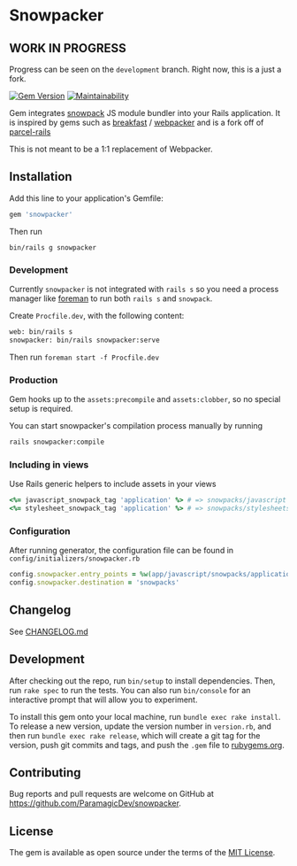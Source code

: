 # Snowpacker

## WORK IN PROGRESS

Progress can be seen on the `development` branch. Right now, this is a just a fork.

[![Gem Version](https://badge.fury.io/rb/snowpacker.svg)](https://badge.fury.io/rb/snowpacker)
[![Maintainability](https://api.codeclimate.com/v1/badges/4b0a3f36a6b1970a88e5/maintainability)](https://codeclimate.com/github/ParamagicDev/snowpacker/maintainability)

Gem integrates [snowpack](https://snowpack.dev/) JS module bundler into
your Rails application. It is inspired by gems such as
[breakfast](https://github.com/devlocker/breakfast) /
[webpacker](https://github.com/rails/webpacker) and is a fork off of
[parcel-rails](https://github.com/michaldarda/parcel-rails)

This is not meant to be a 1:1 replacement of Webpacker.

## Installation

Add this line to your application's Gemfile:

```ruby
gem 'snowpacker'
```

Then run

```
bin/rails g snowpacker
```

### Development

Currently `snowpacker` is not integrated with `rails s` so you need a process manager like [foreman]() to run both `rails s` and `snowpack`.

Create `Procfile.dev`, with the following content:

```bash
web: bin/rails s
snowpacker: bin/rails snowpacker:serve
```

Then run `foreman start -f Procfile.dev`

### Production

Gem hooks up to the `assets:precompile` and `assets:clobber`, so no special setup is required.

You can start snowpacker's compilation process manually by running

```bash
rails snowpacker:compile
```

### Including in views

Use Rails generic helpers to include assets in your views

```ruby
<%= javascript_snowpack_tag 'application' %> # => snowpacks/javascript
<%= stylesheet_snowpack_tag 'application' %> # => snowpacks/stylesheets
```

### Configuration

After running generator, the configuration file can be found in
`config/initializers/snowpacker.rb`

```ruby
config.snowpacker.entry_points = %w(app/javascript/snowpacks/application.js)
config.snowpacker.destination = 'snowpacks'
```

## Changelog

See [CHANGELOG.md](https://github.com/ParamagicDev/snowpacker/blob/master/CHANGELOG.md)

## Development

After checking out the repo, run `bin/setup` to install dependencies. Then, run `rake spec` to run the tests. You can also run `bin/console` for an interactive prompt that will allow you to experiment.

To install this gem onto your local machine, run `bundle exec rake install`. To release a new version, update the version number in `version.rb`, and then run `bundle exec rake release`, which will create a git tag for the version, push git commits and tags, and push the `.gem` file to [rubygems.org](https://rubygems.org).

## Contributing

Bug reports and pull requests are welcome on GitHub at https://github.com/ParamagicDev/snowpacker.

## License

The gem is available as open source under the terms of the [MIT License](https://opensource.org/licenses/MIT).
